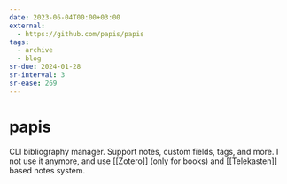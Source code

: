 ```yaml
---
date: 2023-06-04T00:00+03:00
external:
  - https://github.com/papis/papis
tags:
  - archive
  - blog
sr-due: 2024-01-28
sr-interval: 3
sr-ease: 269
---
```


# papis

CLI bibliography manager. Support notes, custom fields, tags, and more. I not
use it anymore, and use [[Zotero]] (only for books) and
[[Telekasten]] based notes system.
